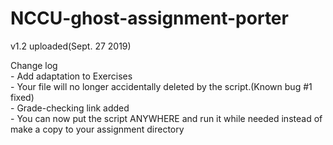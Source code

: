 # NCCU-ghost-assignment-porter

v1.2 uploaded(Sept. 27 2019)  
  
Change log  
    - Add adaptation to Exercises  
    - Your file will no longer accidentally deleted by the script.(Known bug #1 fixed)  
    - Grade-checking link added  
    - You can now put the script ANYWHERE and run it while needed instead of make a copy to your assignment directory  
